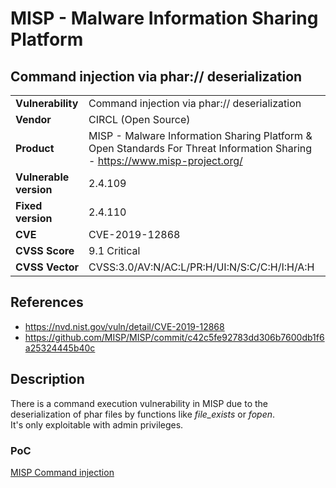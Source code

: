 # MISP - Malware Information Sharing Platform
## Command injection via phar:// deserialization

|  |  |
|---|---|
| **Vulnerability** | Command injection via phar:// deserialization | 
| **Vendor** | CIRCL (Open Source) |
| **Product** | MISP - Malware Information Sharing Platform & Open Standards For Threat Information Sharing - https://www.misp-project.org/ |
| **Vulnerable version** | 2.4.109 |
| **Fixed version** | 2.4.110 |
| **CVE** | CVE-2019-12868 |
| **CVSS Score** | 9.1 Critical |
| **CVSS Vector** | CVSS:3.0/AV:N/AC:L/PR:H/UI:N/S:C/C:H/I:H/A:H |


## References
* https://nvd.nist.gov/vuln/detail/CVE-2019-12868
* https://github.com/MISP/MISP/commit/c42c5fe92783dd306b7600db1f6a25324445b40c

## Description
There is a command execution vulnerability in MISP due to the deserialization of phar files by functions like *file_exists* or *fopen*.  
It's only exploitable with admin privileges.  

### PoC
[MISP Command injection](MISP_RCE.webm "MISP Command injection")